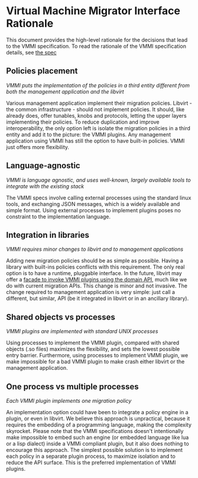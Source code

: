 # Virtual Machine Migrator Interface Rationale

This document provides the high-level rationale for the decisions that lead to the VMMI specification.
To read the rationale of the VMMI specification details, see [the spec](https://github.com/fromanirh/vmmi/blob/master/SPEC.md)

## Policies placement

*VMMI puts the implementation of the policies in a third entity different from both the management application and the libvirt*

Various management application implement their migration policies.
Libvirt - the common infrastructure - should not implement policies. It should, like already does, offer tunables, knobs and protocols, letting the upper layers implementing their policies.
To reduce duplication and improve interoperability, the only option left is isolate the migration policies in a third entity and add it to the picture: the VMMI plugins.
Any management application using VMMI has still the option to have built-in policies.
VMMI just offers more flexibility.

## Language-agnostic

*VMMI is language agnostic, and uses well-known, largely available tools to integrate with the existing stack*

The VMMI specs involve calling external processes using the standard linux tools, and exchanging JSON messages, which is a widely available and simple format.
Using external processes to implement plugins poses no constraint to the implementation language.

## Integration in libraries

*VMMI requires minor changes to libvirt and to management applications*

Adding new migration policies should be as simple as possible. Having a library with built-ins policies conflicts with this requirement.
The only real option is to have a runtime, pluggable interface.
In the future, libvirt may offer a [facade to invoke VMMI plugins using the domain API](https://github.com/fromanirh/vmmi/tree/master/patches/libvirt),
much like we do with current migration APIs. This change is minor and not invasive.
The change required to management application is very simple: just call a different, but similar, API (be it integrated in libvirt or in an ancillary library).

## Shared objects vs processes

*VMMI plugins are implemented with standard UNIX processes*

Using processes to implement the VMMI plugin, compared with shared objects (.so files) maximizes the flexibility, and sets the lowest possible entry barrier.
Furthermore, using processes to implement VMMI plugin, we make impossible for a bad VMMI plugin to make crash either libvirt or the management application.

## One process vs multiple processes

*Each VMMI plugin implements one migration policy*

An implementation option could have been to integrate a policy engine in a plugin, or even in libvirt.
We believe this approach is unpractical, because it requires the embedding of a programming language, making the complexity skyrocket.
Please note that the VMMI specifications doesn't intentionally make impossible to embed such an engine (or embedded language like lua
or a lisp dialect) inside a VMMi compliant plugin, but it also does nothing to encourage this approach.
The simplest possible solution is to implement each policy in a separate plugin process, to maximize isolation and to reduce the API surface.
This is the preferred implementation of VMMI plugins.
